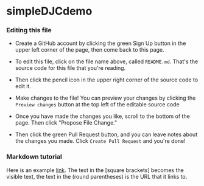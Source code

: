 # simpleDJCdemo

### Editing this file

* Create a GitHub account by clicking the green Sign Up button in the upper left corner of the page, then come back to this page. 

* To edit this file, click on the file name above, called `README.md`. That's the source code for this file that you're reading.

* Then click the pencil icon in the upper right corner of the source code to edit it.

* Make changes to the file! You can preview your changes by clicking the `Preview changes` button at the top left of the editable source code

* Once you have made the changes you like, scroll to the bottom of the page. Then click "Propose File Change."
 
* Then click the green Pull Request button, and you can leave notes about the changes you made. Click `Create Pull Request` and you're done!


### Markdown tutorial 

Here is an example [link](http://www.google.com). The text in the [square brackets] becomes the visible text, the text in the (round parentheses) is the URL that it links to.
